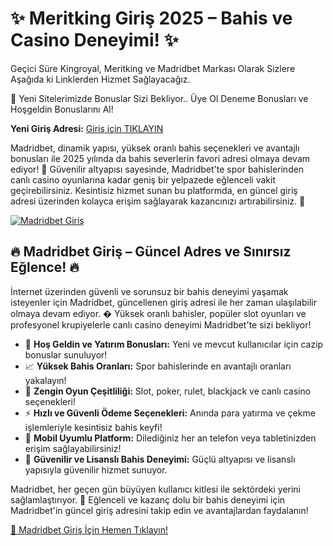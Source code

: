 <h1>✨ Meritking Giriş 2025 – Bahis ve Casino Deneyimi! ✨</h1>
Geçici Süre Kingroyal, Meritking ve Madridbet Markası Olarak Sizlere Aşağıda ki Linklerden Hizmet Sağlayacağız.</p>
  <p>🎁 Yeni Sitelerimizde Bonuslar Sizi Bekliyor.. Üye Ol Deneme Bonusları ve Hoşgeldin Bonuslarını Al!</p>
  <strong>Yeni Giriş Adresi:</strong> <a href="https://heylink.me/denemeal">Giriş için TIKLAYIN</a></p>
<p>Madridbet, dinamik yapısı, yüksek oranlı bahis seçenekleri ve avantajlı bonusları ile 2025 yılında da bahis severlerin favori adresi olmaya devam ediyor! 🎰 Güvenilir altyapısı sayesinde, Madridbet'te spor bahislerinden canlı casino oyunlarına kadar geniş bir yelpazede eğlenceli vakit geçirebilirsiniz. Kesintisiz hizmet sunan bu platformda, en güncel giriş adresi üzerinden kolayca erişim sağlayarak kazancınızı artırabilirsiniz. 💸</p>
<a href="https://heylink.me/denemeal" title="Madridbet" target="_blank">
        <img src="https://i.ibb.co/S7w0XtqR/photo-2025-04-25-18-46-31.jpg" alt="Madridbet Giriş">
      </a>
    <h2>🔥 Madridbet Giriş – Güncel Adres ve Sınırsız Eğlence! 🔥</h2>
    <p>İnternet üzerinden güvenli ve sorunsuz bir bahis deneyimi yaşamak isteyenler için Madridbet, güncellenen giriş adresi ile her zaman ulaşılabilir olmaya devam ediyor. � Yüksek oranlı bahisler, popüler slot oyunları ve profesyonel krupiyelerle canlı casino deneyimi Madridbet'te sizi bekliyor!</p>
    <ul>
        <li>🎁 <strong>Hoş Geldin ve Yatırım Bonusları:</strong> Yeni ve mevcut kullanıcılar için cazip bonuslar sunuluyor!</li>
        <li>📈 <strong>Yüksek Bahis Oranları:</strong> Spor bahislerinde en avantajlı oranları yakalayın!</li>
        <li>🎲 <strong>Zengin Oyun Çeşitliliği:</strong> Slot, poker, rulet, blackjack ve canlı casino seçenekleri!</li>
        <li>⚡️ <strong>Hızlı ve Güvenli Ödeme Seçenekleri:</strong> Anında para yatırma ve çekme işlemleriyle kesintisiz bahis keyfi!</li>
        <li>📱 <strong>Mobil Uyumlu Platform:</strong> Dilediğiniz her an telefon veya tabletinizden erişim sağlayabilirsiniz!</li>
        <li>🔐 <strong>Güvenilir ve Lisanslı Bahis Deneyimi:</strong> Güçlü altyapısı ve lisanslı yapısıyla güvenilir hizmet sunuyor.</li>
    </ul>
    <p>Madridbet, her geçen gün büyüyen kullanıcı kitlesi ile sektördeki yerini sağlamlaştırıyor. 🌟 Eğlenceli ve kazanç dolu bir bahis deneyimi için Madridbet'in güncel giriş adresini takip edin ve avantajlardan faydalanın!</p>
    <p><a href="https://heylink.me/denemeal" title="Madridbet Giriş Adresi">🔗 Madridbet Giriş İçin Hemen Tıklayın!</a></p>
</div>

